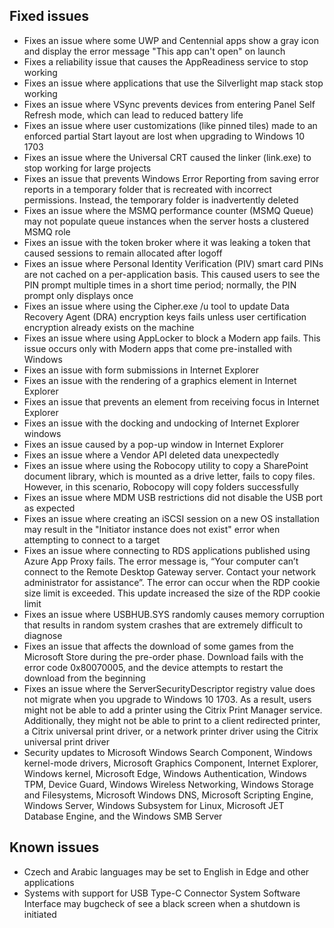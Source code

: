 ## Fixed issues
- Fixes an issue where some UWP and Centennial apps show a gray icon and display the error message "This app can't open" on launch
- Fixes a reliability issue that causes the AppReadiness service to stop working
- Fixes an issue where applications that use the Silverlight map stack stop working
- Fixes an issue where VSync prevents devices from entering Panel Self Refresh mode, which can lead to reduced battery life
- Fixes an issue where user customizations (like pinned tiles) made to an enforced partial Start layout are lost when upgrading to Windows 10 1703
- Fixes an issue where the Universal CRT caused the linker (link.exe) to stop working for large projects
- Fixes an issue that prevents Windows Error Reporting from saving error reports in a temporary folder that is recreated with incorrect permissions. Instead, the temporary folder is inadvertently deleted
- Fixes an issue where the MSMQ performance counter (MSMQ Queue) may not populate queue instances when the server hosts a clustered MSMQ role
- Fixes an issue with the token broker where it was leaking a token that caused sessions to remain allocated after logoff
- Fixes an issue where Personal Identity Verification (PIV) smart card PINs are not cached on a per-application basis. This caused users to see the PIN prompt multiple times in a short time period; normally, the PIN prompt only displays once
- Fixes an issue where using the Cipher.exe /u tool to update Data Recovery Agent (DRA) encryption keys fails unless user certification encryption already exists on the machine
- Fixes an issue where using AppLocker to block a Modern app fails. This issue occurs only with Modern apps that come pre-installed with Windows
- Fixes an issue with form submissions in Internet Explorer
- Fixes an issue with the rendering of a graphics element in Internet Explorer
- Fixes an issue that prevents an element from receiving focus in Internet Explorer
- Fixes an issue with the docking and undocking of Internet Explorer windows
- Fixes an issue caused by a pop-up window in Internet Explorer
- Fixes an issue where a Vendor API deleted data unexpectedly
- Fixes an issue where using the Robocopy utility to copy a SharePoint document library, which is mounted as a drive letter, fails to copy files. However, in this scenario, Robocopy will copy folders successfully
- Fixes an issue where MDM USB restrictions did not disable the USB port as expected
- Fixes an issue where creating an iSCSI session on a new OS installation may result in the "Initiator instance does not exist" error when attempting to connect to a target
- Fixes an issue where connecting to RDS applications published using Azure App Proxy fails. The error message is, “Your computer can’t connect to the Remote Desktop Gateway server. Contact your network administrator for assistance”. The error can occur when the RDP cookie size limit is exceeded. This update increased the size of the RDP cookie limit
- Fixes an issue where USBHUB.SYS randomly causes memory corruption that results in random system crashes that are extremely difficult to diagnose
- Fixes an issue that affects the download of some games from the Microsoft Store during the pre-order phase. Download fails with the error code 0x80070005, and the device attempts to restart the download from the beginning
- Fixes an issue where the ServerSecurityDescriptor registry value does not migrate when you upgrade to Windows 10 1703. As a result, users might not be able to add a printer using the Citrix Print Manager service. Additionally, they might not be able to print to a client redirected printer, a Citrix universal print driver, or a network printer driver using the Citrix universal print driver
- Security updates to Microsoft Windows Search Component, Windows kernel-mode drivers, Microsoft Graphics Component, Internet Explorer, Windows kernel, Microsoft Edge, Windows Authentication, Windows TPM, Device Guard, Windows Wireless Networking, Windows Storage and Filesystems, Microsoft Windows DNS, Microsoft Scripting Engine, Windows Server, Windows Subsystem for Linux, Microsoft JET Database Engine, and the Windows SMB Server

## Known issues
- Czech and Arabic languages may be set to English in Edge and other applications
- Systems with support for USB Type-C Connector System Software Interface may bugcheck of see a black screen when a shutdown is initiated